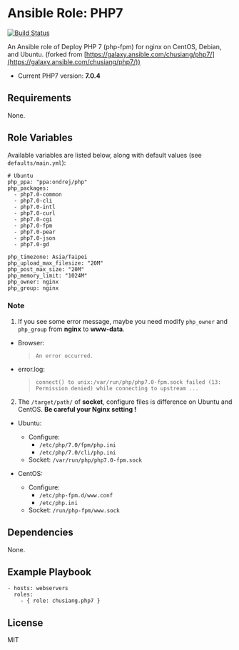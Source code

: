 # Ansible Role: PHP7

[![Build Status](https://travis-ci.org/avantassel/php7.ansible.role.svg?branch=master)](https://travis-ci.org/avantassel/php7.ansible.role)

An Ansible role of Deploy PHP 7 (php-fpm) for nginx on CentOS, Debian, and Ubuntu. (forked from [https://galaxy.ansible.com/chusiang/php7/](https://galaxy.ansible.com/chusiang/php7/))

* Current PHP7 version: **7.0.4**

## Requirements

None.

## Role Variables

Available variables are listed below, along with default values (see `defaults/main.yml`):

    # Ubuntu
    php_ppa: "ppa:ondrej/php"    
    php_packages:
      - php7.0-common
      - php7.0-cli
      - php7.0-intl
      - php7.0-curl
      - php7.0-cgi
      - php7.0-fpm
      - php7.0-pear
      - php7.0-json
      - php7.0-gd

    php_timezone: Asia/Taipei
    php_upload_max_filesize: "20M"
    php_post_max_size: "20M"
    php_memory_limit: "1024M"
    php_owner: nginx
    php_group: nginx

### Note

1. If you see some error message, maybe you need modify `php_owner` and `php_group` from **nginx** to **www-data**.

 * Browser:

     > `An error occurred.`

 * error.log:

     > `connect() to unix:/var/run/php/php7.0-fpm.sock failed (13: Permission denied) while connecting to upstream ...`

2. The `/target/path/` of **socket**, configure files is difference on Ubuntu and CentOS. **Be careful your Nginx setting !**

 * Ubuntu:
      * Configure:
         * `/etc/php/7.0/fpm/php.ini`
         * `/etc/php/7.0/cli/php.ini`
     * Socket: `/var/run/php/php7.0-fpm.sock`

 * CentOS:
     * Configure:
         * `/etc/php-fpm.d/www.conf`
         * `/etc/php.ini`
     * Socket: `/run/php-fpm/www.sock`

## Dependencies

None.

## Example Playbook

    - hosts: webservers
      roles:
        - { role: chusiang.php7 }

## License

MIT
